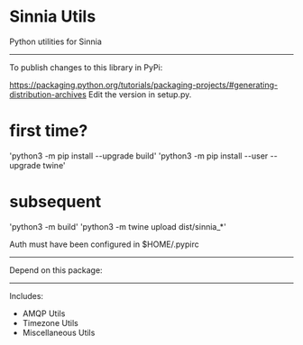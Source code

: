 # Sinnia Utils

Python utilities for Sinnia

----
To publish changes to this library in PyPi:

https://packaging.python.org/tutorials/packaging-projects/#generating-distribution-archives
Edit the version in setup.py.

# first time?

'python3 -m pip install --upgrade build'
'python3 -m pip install --user --upgrade twine'

# subsequent

'python3 -m build'
'python3 -m twine upload dist/sinnia_*'

Auth must have been configured in $HOME/.pypirc


----
Depend on this package: 


----
Includes:

 - AMQP Utils
 - Timezone Utils
 - Miscellaneous Utils
